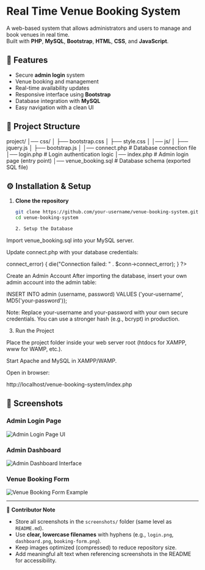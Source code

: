 # Real Time Venue Booking System

A web-based system that allows administrators and users to manage and book venues in real time.  
Built with **PHP**, **MySQL**, **Bootstrap**, **HTML**, **CSS**, and **JavaScript**.

## 🚀 Features
- Secure **admin login** system
- Venue booking and management
- Real-time availability updates
- Responsive interface using **Bootstrap**
- Database integration with **MySQL**
- Easy navigation with a clean UI


## 📂 Project Structure
project/ │── css/ │   ├── bootstrap.css │   ├── style.css │ │── js/ │   ├── jquery.js │   ├── bootstrap.js │ │── connect.php          # Database connection file │── login.php            # Login authentication logic │── index.php            # Admin login page (entry point) │── venue_booking.sql    # Database schema (exported SQL file)

## ⚙️ Installation & Setup
1. **Clone the repository**
   ```bash
   git clone https://github.com/your-username/venue-booking-system.git
   cd venue-booking-system

   2. Setup the Database

Import venue_booking.sql into your MySQL server.

Update connect.php with your database credentials:

<?php
$conn = new mysqli("localhost", "root", "", "venue_booking");
if ($conn->connect_error) {
    die("Connection failed: " . $conn->connect_error);
}
?>
Create an Admin Account After importing the database, insert your own admin account into the admin table:

INSERT INTO admin (username, password) 
VALUES ('your-username', MD5('your-password'));

Note: Replace your-username and your-password with your own secure credentials.
You can use a stronger hash (e.g., bcrypt) in production.



3. Run the Project

Place the project folder inside your web server root (htdocs for XAMPP, www for WAMP, etc.).

Start Apache and MySQL in XAMPP/WAMP.

Open in browser:

http://localhost/venue-booking-system/index.php

## 📸 Screenshots

### Admin Login Page
![Admin Login Page UI](screenshots/login.png)

### Admin Dashboard
![Admin Dashboard Interface](screenshots/dashboard.png)

### Venue Booking Form
![Venue Booking Form Example](screenshots/booking.png)

---

📌 **Contributor Note**  
- Store all screenshots in the `screenshots/` folder (same level as `README.md`).  
- Use **clear, lowercase filenames** with hyphens (e.g., `login.png`, `dashboard.png`, `booking-form.png`).  
- Keep images optimized (compressed) to reduce repository size.  
- Add meaningful alt text when referencing screenshots in the README for accessibility.





